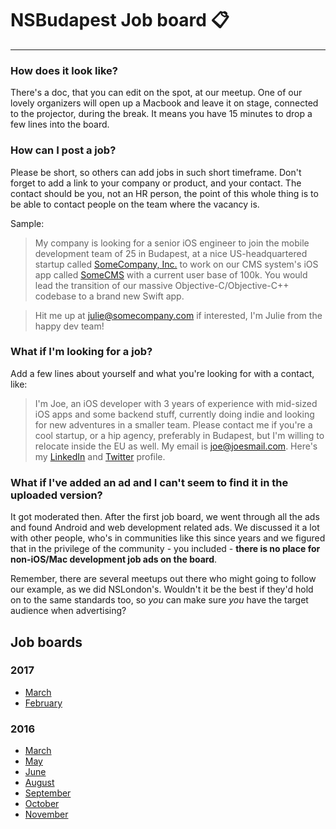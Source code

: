 # NSBudapest Job board :clipboard:

----------

### How does it look like?

There's a doc, that you can edit on the spot, at our meetup. One of our lovely organizers will open up a Macbook and leave it on stage, connected to the projector, during the break. It means you have 15 minutes to drop a few lines into the board.

### How can I post a job?

Please be short, so others can add jobs in such short timeframe. Don't forget to add a link to your company or product, and your contact. The contact should be you, not an HR person, the point of this whole thing is to be able to contact people on the team where the vacancy is.

Sample:

> My company is looking for a senior iOS engineer to join the mobile development team of 25 in Budapest, at a nice US-headquartered startup called [SomeCompany, Inc.]() to work on our CMS system's iOS app called [SomeCMS]() with a current user base of 100k. You would lead the transition of our massive Objective-C/Objective-C++ codebase to a brand new Swift app.

> Hit me up at [julie@somecompany.com]() if interested, I'm Julie from the happy dev team!

### What if I'm looking for a job?

Add a few lines about yourself and what you're looking for with a contact, like:

> I'm Joe, an iOS developer with 3 years of experience with mid-sized iOS apps and some backend stuff, currently doing indie and looking for new adventures in a smaller team. Please contact me if you're a cool startup, or a hip agency, preferably in Budapest, but I'm willing to relocate inside the EU as well. My email is [joe@joesmail.com](). Here's my [LinkedIn]() and [Twitter]() profile.

### What if I've added an ad and I can't seem to find it in the uploaded version?

It got moderated then. After the first job board, we went through all the ads and found Android and web development related ads. We discussed it a lot with other people, who's in communities like this since years and we figured that in the privilege of the community - you included - **there is no place for non-iOS/Mac development job ads on the board**.

Remember, there are several meetups out there who might going to follow our example, as we did NSLondon's. Wouldn't it be the best if they'd hold on to the same standards too, so _you_ can make sure _you_ have the target audience when advertising?

## Job boards

### 2017

- [March](https://github.com/NSBudapest/NSBudapestMeetup/blob/master/Jobs/2017/March.md)
- [February](https://github.com/NSBudapest/NSBudapestMeetup/blob/master/Jobs/2017/February.md)

### 2016

- [March](https://github.com/NSBudapest/NSBudapestMeetup/blob/master/Jobs/2016/March.md)
- [May](https://github.com/NSBudapest/NSBudapestMeetup/blob/master/Jobs/2016/May.md)
- [June](https://github.com/NSBudapest/NSBudapestMeetup/blob/master/Jobs/2016/June.md)
- [August](https://github.com/NSBudapest/NSBudapestMeetup/blob/master/Jobs/2016/August.md)
- [September](https://github.com/NSBudapest/NSBudapestMeetup/blob/master/Jobs/2016/September.md)
- [October](https://github.com/NSBudapest/NSBudapestMeetup/blob/master/Jobs/2016/October.md)
- [November](https://github.com/NSBudapest/NSBudapestMeetup/blob/master/Jobs/2016/November.md)
